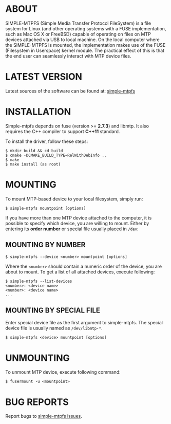 ABOUT
=====

SIMPLE-MTPFS (Simple Media Transfer Protocol FileSystem) is a file system for
Linux (and other operating systems with a FUSE implementation, such as Mac OS X
or FreeBSD) capable of operating on files on MTP devices attached via USB to
local machine. On the local computer where the SIMPLE-MTPFS is mounted, the
implementation makes use of the FUSE (Filesystem in Userspace) kernel module.
The practical effect of this is that the end user can seamlessly interact with
MTP device files.

LATEST VERSION
==============

Latest sources of the software can be found at: [simple-mtpfs][]

INSTALLATION
============

Simple-mtpfs depends on fuse (version >= **2.7.3**) and libmtp. It also
requires the C++ compiler to support **C++11** standard.

To install the driver, follow these steps:

    $ mkdir build && cd build
    $ cmake -DCMAKE_BUILD_TYPE=RelWithDebInfo ..
    $ make
    $ make install (as root)

MOUNTING
========

To mount MTP-based device to your local filesystem, simply run:

    $ simple-mtpfs mountpoint [options]

If you have more than one MTP device attached to the computer, it is possible
to specify which device, you are willing to mount. Either by entering its **order
number** or special file usually placed in `/dev`:

MOUNTING BY NUMBER
------------------

    $ simple-mtpfs --device <number> mountpoint [options]

Where the `<number>` should contain a numeric order of the device, you are
about to mount. To get a list of all attached devices, execute following:

    $ simple-mtpfs --list-devices
    <number>: <device name>
    <number>: <device name>
    ...

MOUNTING BY SPECIAL FILE
------------------------

Enter special device file as the first argument to simple-mtpfs. The special device
file is usually named as `/dev/libmtp-*`.

    $ simple-mtpfs <device> mountpoint [options]

UNMOUNTING
==========

To unmount MTP device, execute following command:

    $ fusermount -u <mountpoint>

BUG REPORTS
===========

Report bugs to [simple-mtpfs issues][].

[simple-mtpfs]: https://github.com/sorokin/simple-mtpfs "simple-mtpfs repository on github"
[simple-mtpfs issues]: https://github.com/sorokin/simple-mtpfs/issues "Report a bug"
